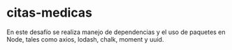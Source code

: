 # citas-medicas
En este desafío se realiza manejo de dependencias y el uso de paquetes en Node, tales como axios, lodash, chalk, moment y uuid.
